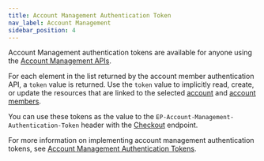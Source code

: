```yaml
---
title: Account Management Authentication Token
nav_label: Account Management
sidebar_position: 4
---
```


Account Management authentication tokens are available for anyone using the [Account Management APIs](/docs/accounts/using-account-management-api/account-management-api-overview).

For each element in the list returned by the account member authentication API, a `token` value is returned. Use the `token` value to implicitly read, create, or update the resources that are linked to the selected [account](/docs/accounts/using-account-management-api/account-management-api-overview) and [account members](/docs/accounts/using-account-members-api/overview).

You can use these tokens as the value to the `EP-Account-Management-Authentication-Token` header with the [Checkout](/docs/accounts/using-account-management-api/account-member-authentication#using-a-token) endpoint.

For more information on implementing account management authentication tokens, see [Account Management Authentication Tokens](/docs/accounts/using-account-management-api/account-member-authentication).

